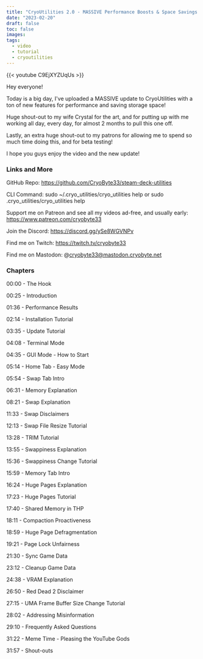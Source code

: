```yaml
---
title: "CryoUtilities 2.0 - MASSIVE Performance Boosts & Space Savings!"
date: "2023-02-20"
draft: false
toc: false
images:
tags:
  - video
  - tutorial
  - cryoutilities
---
```


{{< youtube C9EjXYZUqUs >}}

Hey everyone!

Today is a big day, I've uploaded a MASSIVE update to CryoUtilities with a ton of new features for performance and saving storage space!

Huge shout-out to my wife Crystal for the art, and for putting up with me working all day, every day, for almost 2 months to pull this one off.

Lastly, an extra huge shout-out to my patrons for allowing me to spend so much time doing this, and for beta testing!

I hope you guys enjoy the video and the new update!

### Links and More
GitHub Repo: https://github.com/CryoByte33/steam-deck-utilities

CLI Command: sudo ~/.cryo_utilities/cryo_utilities help or sudo .cryo_utilities/cryo_utilities help

Support me on Patreon and see all my videos ad-free, and usually early: https://www.patreon.com/cryobyte33

Join the Discord: https://discord.gg/ySe8WGVNPv

Find me on Twitch: https://twitch.tv/cryobyte33

Find me on Mastodon: @cryobyte33@mastodon.cryobyte.net

### Chapters
00:00 - The Hook

00:25 - Introduction

01:36 - Performance Results

02:14 - Installation Tutorial

03:35 - Update Tutorial

04:08 - Terminal Mode

04:35 - GUI Mode - How to Start

05:14 - Home Tab - Easy Mode

05:54 - Swap Tab Intro

06:31 - Memory Explanation

08:21 - Swap Explanation

11:33 - Swap Disclaimers

12:13 - Swap File Resize Tutorial

13:28 - TRIM Tutorial

13:55 - Swappiness Explanation

15:36 - Swappiness Change Tutorial

15:59 - Memory Tab Intro

16:24 - Huge Pages Explanation

17:23 - Huge Pages Tutorial

17:40 - Shared Memory in THP

18:11 - Compaction Proactiveness

18:59 - Huge Page Defragmentation

19:21 - Page Lock Unfairness

21:30 - Sync Game Data

23:12 - Cleanup Game Data

24:38 - VRAM Explanation

26:50 - Red Dead 2 Disclaimer

27:15 - UMA Frame Buffer Size Change Tutorial

28:02 - Addressing Misinformation

29:10 - Frequently Asked Questions

31:22 - Meme Time - Pleasing the YouTube Gods

31:57 - Shout-outs
